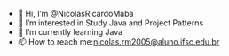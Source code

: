 - 👋 Hi, I’m @NicolasRicardoMaba
- 👀 I’m interested in Study Java and Project Patterns
- 🌱 I’m currently learning Java 
- 📫 How to reach me:nicolas.rm2005@aluno.ifsc.edu.br 

<!---
NicolasRicardoMaba/NicolasRicardoMaba is a ✨ special ✨ repository because its `README.md` (this file) appears on your GitHub profile.
You can click the Preview link to take a look at your changes.
--->
